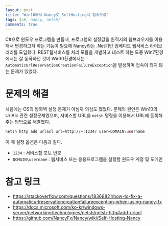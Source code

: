 ```yaml
---
layout: post
title: "Win10에서 Nancy로 SelfHosting시 접속오류"
tags: [c#, nancy, netsh]
comments: true
---
```


C#으로 윈도우 프로그램을 만들때, 프로그램의 설정값을 원격지의 웹브라우저를 이용해서 변경하고자 하는 기능이 필요해 Nancy라는 .Net기반 임베디드 웹서비스 라이브러리를 도입했다. REST웹서비스를 처리 모듈을 개발하고 테스트 하는 도중 Win7환경에서는 잘 동작하던 것이 Win10환경에서는 ```AutomaticUrlReservationCreationFailureException```을 발생하며 접속이 되지 않는 문제가 있었다. 

# 문제의 해결

처음에는 OS의 방화벽 설정 문제가 아닐까 의심도 했었다. 문제의 원인은 Win10의 UrlAlc 관련 설정문제였으며, 서비스할 URL을 ```netsh``` 명령을 이용해서 URL에 등록해 주는 방법으로 해결했다.

```bash
netsh http add urlacl url=http://+:1234/ user=DOMAIN\username
```

이 때 설정 옵션은 다음과 같다.

* ```1234``` : 서비스할 포트 번호
* ```DOMAIN\username``` : 웹서비스 또는 응용프로그램을 실행할 윈도우 계정 및 도메인

# 참고 링크

* https://stackoverflow.com/questions/18368821/how-to-fix-a-automaticurlreservationcreationfailureexception-when-using-nancy-fx
* https://docs.microsoft.com/ko-kr/windows-server/networking/technologies/netsh/netsh-http#add-urlacl
* https://github.com/NancyFx/Nancy/wiki/Self-Hosting-Nancy
